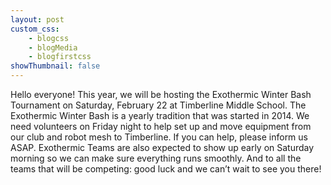 ```yaml
--- 
layout: post
custom_css: 
    - blogcss
    - blogMedia
    - blogfirstcss
showThumbnail: false
---
```


Hello everyone! This year, we will be hosting the Exothermic Winter Bash Tournament on Saturday, February 22 at Timberline Middle School. The Exothermic Winter Bash is a yearly tradition that was started in 2014. We need volunteers on Friday night to help set up and move equipment from our club and robot mesh to Timberline. If you can help, please inform us ASAP. Exothermic Teams are also expected to show up early on Saturday morning so we can make sure everything runs smoothly. And to all the teams that will be competing: good luck and we can’t wait to see you there!